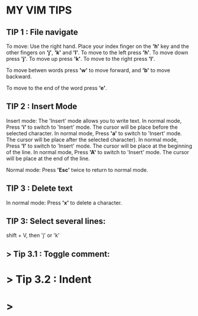# MY VIM TIPS

## TIP 1 : File navigate

To move:  Use the right hand. Place your index finger on the **'h'** key and the other fingers on **'j'**, **'k'** and **'l'**.
          To move to the left press **'h'**.
          To move down press **'j'**.
          To move up press **'k'**.
          To move to the right press **'l'**.

To move betwen words press **'w'** to move forward, and **'b'** to move backward.

To move to the end of the word press **'e'**.

## TIP 2 : Insert Mode

Insert mode:  The 'Insert' mode allows you to write text.
              In normal mode, Press **'i'** to switch to 'Insert' mode. The cursor will be place before the selected character. 
              In normal mode, Press **'a'** to switch to 'Insert' mode. The cursor will be place after the selected character). 
              In normal mode, Press **'I'** to switch to 'Insert' mode. The cursor will be place at the beginning of the line.
              In normal mode, Press **'A'** to switch to 'Insert' mode. The cursor will be place at the end of the line.

Normal mode: Press **'Esc'** twice to return to normal mode.

## TIP 3 : Delete text

In normal mode: Press **'x'** to delete a character.


## TIP 3: Select several lines:

shift + V, then 'j' or 'k'

##    > Tip 3.1 : Toggle comment:
#     > Tip 3.2 : Indent
#       >
